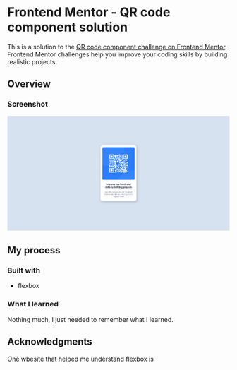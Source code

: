 # Frontend Mentor - QR code component solution

This is a solution to the [QR code component challenge on Frontend Mentor](https://www.frontendmentor.io/challenges/qr-code-component-iux_sIO_H). Frontend Mentor challenges help you improve your coding skills by building realistic projects. 

## Overview

### Screenshot
![](./rendu.png)


## My process

### Built with

- flexbox
### What I learned

Nothing much, I just needed to remember what I learned.

## Acknowledgments

One wbesite that helped me understand flexbox is [](https://mastery.games/flexboxzombies/)